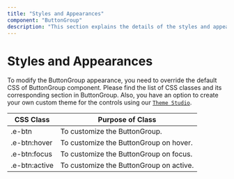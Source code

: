 ```yaml
---
title: "Styles and Appearances"
component: "ButtonGroup"
description: "This section explains the details of the styles and appearances of the ButtonGroup."
---
```


# Styles and Appearances

To modify the ButtonGroup appearance, you need to override the default CSS of ButtonGroup component. Please find the list of CSS classes and its corresponding section in ButtonGroup. Also, you have an option to create your own custom theme for the controls using our [`Theme Studio`](https://ej2.syncfusion.com/themestudio/?theme=material).

CSS Class | Purpose of Class
-----|-----
|.e-btn|To customize the ButtonGroup.
|.e-btn:hover|To customize the ButtonGroup on hover.
|.e-btn:focus|To customize the ButtonGroup on focus.
|.e-btn:active|To customize the ButtonGroup on active.
